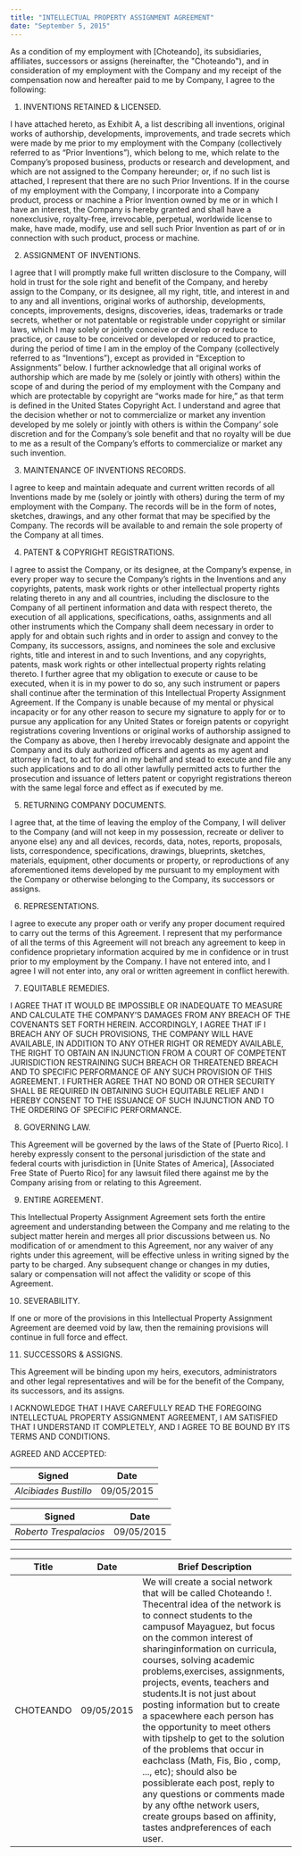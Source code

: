 ```yaml
---
title: "INTELLECTUAL PROPERTY ASSIGNMENT AGREEMENT"
date: "September 5, 2015"
---
```


As a condition of my employment with [Choteando], its subsidiaries, affiliates, successors or assigns (hereinafter, the "Choteando"), and in consideration of my employment with the Company and my receipt of the compensation now and hereafter paid to me by Company, I agree to the following:

1. INVENTIONS RETAINED & LICENSED.

I have attached hereto, as Exhibit A, a list describing all inventions, original works of authorship, developments, improvements, and trade secrets which were made by me prior to my employment with the Company (collectively referred to as “Prior Inventions”), which belong to me, which relate to the Company’s proposed business, products or research and development, and which are not assigned to the Company hereunder; or, if no such list is attached, I represent that there are no such Prior Inventions. If in the course of my employment with the Company, I incorporate into a Company product, process or machine a Prior Invention owned by me or in which I have an interest, the Company is hereby granted and shall have a nonexclusive, royalty-free, irrevocable, perpetual, worldwide license to make, have made, modify, use and sell such Prior Invention as part of or in connection with such product, process or machine.

2. ASSIGNMENT OF INVENTIONS.

I agree that I will promptly make full written disclosure to the Company, will hold in trust for the sole right and benefit of the Company, and hereby assign to the Company, or its designee, all my right, title, and interest in and to any and all inventions, original works of authorship, developments, concepts, improvements, designs, discoveries, ideas, trademarks or trade secrets, whether or not patentable or registrable under copyright or similar laws, which I may solely or jointly conceive or develop or reduce to practice, or cause to be conceived or developed or reduced to practice, during the period of time I am in the employ of the Company (collectively referred to as “Inventions”), except as provided in “Exception to Assignments” below. I further acknowledge that all original works of authorship which are made by me (solely or jointly with others) within the scope of and during the period of my employment with the Company and which are protectable by copyright are “works made for hire,” as that term is defined in the United States Copyright Act. I understand and agree that the decision whether or not to commercialize or market any invention developed by me solely or jointly with others is within the Company’ sole discretion and for the Company’s sole benefit and that no royalty will be due to me as a result of the Company’s efforts to commercialize or market any such invention. 

3. MAINTENANCE OF INVENTIONS RECORDS.

I agree to keep and maintain adequate and current written records of all Inventions made by me (solely or jointly with others) during the term of my employment with the Company. The records will be in the form of notes, sketches, drawings, and any other format that may be specified by the Company. The records will be available to and remain the sole property of the Company at all times.

4. PATENT & COPYRIGHT REGISTRATIONS.

I agree to assist the Company, or its designee, at the Company’s expense, in every proper way to secure the Company’s rights in the Inventions and any copyrights, patents, mask work rights or other intellectual property rights relating thereto in any and all countries, including the disclosure to the Company of all pertinent information and data with respect thereto, the execution of all applications, specifications, oaths, assignments and all other instruments which the Company shall deem necessary in order to apply for and obtain such rights and in order to assign and convey to the Company, its successors, assigns, and nominees the sole and exclusive rights, title and interest in and to such Inventions, and any copyrights, patents, mask work rights or other intellectual property rights relating thereto. I further agree that my obligation to execute or cause to be executed, when it is in my power to do so, any such instrument or papers shall continue after the termination of this Intellectual Property Assignment Agreement. If the Company is unable because of my mental or physical incapacity or for any other reason to secure my signature to apply for or to pursue any application for any United States or foreign patents or copyright registrations covering Inventions or original works of authorship assigned to the Company as above, then I hereby irrevocably designate and appoint the Company and its duly authorized officers and agents as my agent and attorney in fact, to act for and in my behalf and stead to execute and file any such applications and to do all other lawfully permitted acts to further the prosecution and issuance of letters patent or copyright registrations thereon with the same legal force and effect as if executed by me.

5. RETURNING COMPANY DOCUMENTS.

I agree that, at the time of leaving the employ of the Company, I will deliver to the Company (and will not keep in my possession, recreate or deliver to anyone else) any and all devices, records, data, notes, reports, proposals, lists, correspondence, specifications, drawings, blueprints, sketches, materials, equipment, other documents or property, or reproductions of any aforementioned items developed by me pursuant to my employment with the Company or otherwise belonging to the Company, its successors or assigns.

6. REPRESENTATIONS.

I agree to execute any proper oath or verify any proper document required to carry out the terms of this Agreement. I represent that my performance of all the terms of this Agreement will not breach any agreement to keep in confidence proprietary information acquired by me in confidence or in trust prior to my employment by the Company. I have not entered into, and I agree I will not enter into, any oral or written agreement in conflict herewith.

7. EQUITABLE REMEDIES.

I AGREE THAT IT WOULD BE IMPOSSIBLE OR INADEQUATE TO MEASURE AND CALCULATE THE COMPANY’S DAMAGES FROM ANY BREACH OF THE COVENANTS SET FORTH HEREIN. ACCORDINGLY, I AGREE THAT IF I BREACH ANY OF SUCH PROVISIONS, THE COMPANY WILL HAVE AVAILABLE, IN ADDITION TO ANY OTHER RIGHT OR REMEDY AVAILABLE, THE RIGHT TO OBTAIN AN INJUNCTION FROM A COURT OF COMPETENT JURISDICTION RESTRAINING SUCH BREACH OR THREATENED BREACH AND TO SPECIFIC PERFORMANCE OF ANY SUCH PROVISION OF THIS AGREEMENT. I FURTHER AGREE THAT NO BOND OR OTHER SECURITY SHALL BE REQUIRED IN OBTAINING SUCH EQUITABLE RELIEF AND I HEREBY CONSENT TO THE ISSUANCE OF SUCH INJUNCTION AND TO THE ORDERING OF SPECIFIC PERFORMANCE.

8. GOVERNING LAW.

This Agreement will be governed by the laws of the State of [Puerto Rico]. I hereby expressly consent to the personal jurisdiction of the state and federal courts with jurisdiction in [Unite States of America], [Associated Free State of Puerto Rico] for any lawsuit filed there against me by the Company arising from or relating to this Agreement.

9. ENTIRE AGREEMENT.

This Intellectual Property Assignment Agreement sets forth the entire agreement and understanding between the Company and me relating to the subject matter herein and merges all prior discussions between us. No modification of or amendment to this Agreement, nor any waiver of any rights under this agreement, will be effective unless in writing signed by the party to be charged. Any subsequent change or changes in my duties, salary or compensation will not affect the validity or scope of this Agreement.

10. SEVERABILITY.

If one or more of the provisions in this Intellectual Property Assignment Agreement are deemed void by law, then the remaining provisions will continue in full force and effect.

11. SUCCESSORS & ASSIGNS.

This Agreement will be binding upon my heirs, executors, administrators and other legal representatives and will be for the benefit of the Company, its successors, and its assigns.

I ACKNOWLEDGE THAT I HAVE CAREFULLY READ THE FOREGOING INTELLECTUAL PROPERTY ASSIGNMENT AGREEMENT, I AM SATISFIED THAT I UNDERSTAND IT COMPLETELY, AND I AGREE TO BE BOUND BY ITS TERMS AND CONDITIONS.

AGREED AND ACCEPTED:

| Signed               | Date       |
|----------------------|------------|
| *Alcibiades Bustillo* | 09/05/2015 |

| Signed               | Date       |
|----------------------|------------|
| *Roberto Trespalacios* | 09/05/2015 |

---

| Title     | Date       | Brief Description                                                                                                                                                                                                                              |
|-----------|------------|--------------------------------------------------------------------------------------------------------------------------------------------------------------------------------------------------------------------------------------------------------------------------------------------------------------------------------------------------------------------------------------------------------------------------------------------------------------------------------------------------------------------------------------------------------------------------------------------------------------------------------------------------------------------------------------------------------------------------------------------|
| CHOTEANDO | 09/05/2015 | We will create a social network that will be called Choteando !. Thecentral idea of the network is to connect students to the campusof Mayaguez, but focus on the common interest of sharinginformation on curricula, courses, solving academic problems,exercises, assignments, projects, events, teachers and students.It is not just about posting information but to create a spacewhere each person has the opportunity to meet others with tipshelp to get to the solution of the problems that occur in eachclass (Math, Fis, Bio , comp, ..., etc); should also be possiblerate each post, reply to any questions or comments made by any ofthe network users, create groups based on affinity, tastes andpreferences of each user. |
